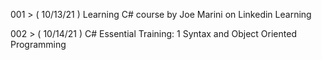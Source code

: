001 > ( 10/13/21 ) Learning C# course by Joe Marini on Linkedin Learning 

002 > ( 10/14/21 ) C# Essential Training: 1 Syntax and Object Oriented Programming